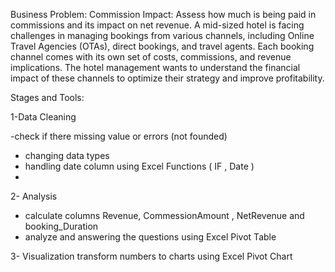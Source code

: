 Business Problem:
 Commission Impact: Assess how much is being paid in commissions and its impact on net revenue.
 A mid-sized hotel is facing challenges in managing bookings from various channels, including Online Travel Agencies (OTAs), direct bookings, and travel agents.
 Each booking channel comes with its own set of costs, commissions, and revenue implications.
 The hotel management wants to understand the financial impact of these channels to optimize their strategy and improve profitability.
 
 Stages and Tools:
 
 1-Data Cleaning 
 
 -check if there missing value or errors (not founded)
 - changing data types
 - handling date column using Excel Functions ( IF , Date )
 -  
 2- Analysis
 - calculate columns Revenue, CommessionAmount , NetRevenue and booking_Duration 
 - analyze and answering the questions using Excel Pivot Table
   
 3- Visualization 
  transform numbers to charts using Excel Pivot Chart 
 
